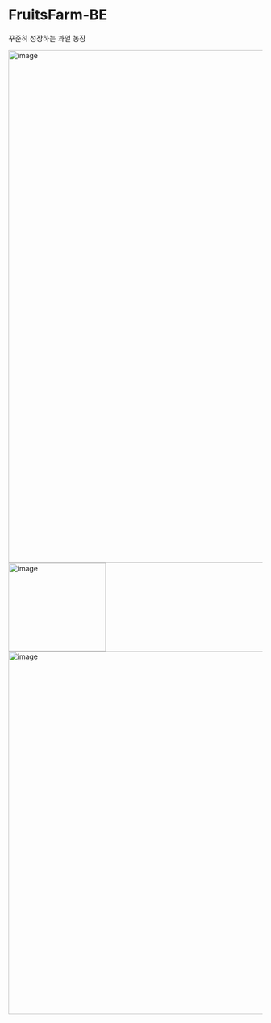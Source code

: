 # FruitsFarm-BE
꾸준히 성장하는 과일 농장


<img width="715" height="1014" alt="image" src="https://github.com/user-attachments/assets/b9f85670-feb0-4de6-ac72-50cd97972873" />
<br>
<img width="193" height="174" alt="image" src="https://github.com/user-attachments/assets/d2c9b8b3-5d97-4760-b2ae-d5a0ed2f0f0a" />
<br>
<img width="691" height="718" alt="image" src="https://github.com/user-attachments/assets/12acfb9c-3cc6-4fa5-826a-7f21a4e8d2bc" />
